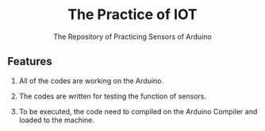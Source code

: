 <h1 align="center">The Practice of IOT</h1>
<div align="center">
    The Repository of Practicing Sensors of Arduino
</div>

## Features

1. All of the codes are working on the Arduino.

2. The codes are written for testing the function of sensors.

3. To be executed, the code need to compiled on the Arduino Compiler and loaded to the machine.
